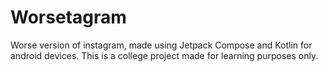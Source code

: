 # Worsetagram

Worse version of instagram, made using Jetpack Compose and Kotlin for android devices. This is a college project made for learning purposes only.

